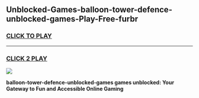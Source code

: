 
## Unblocked-Games-balloon-tower-defence-unblocked-games-Play-Free-furbr
<h3>
<a href="https://premium76.site?title=balloon-tower-defence-unblocked-games&ref=09A">CLICK TO PLAY</a></h3>
<hr>

<h3>
<a href="https://premium76.site?title=balloon-tower-defence-unblocked-games&ref=09A">CLICK 2 PLAY</a>
  
</h3>

<a href="https://premium76.site?title=balloon-tower-defence-unblocked-games&ref=09A"><img src="https://clearcache.store/games.png"></a>


**balloon-tower-defence-unblocked-games games unblocked: Your Gateway to Fun and Accessible Online Gaming**
